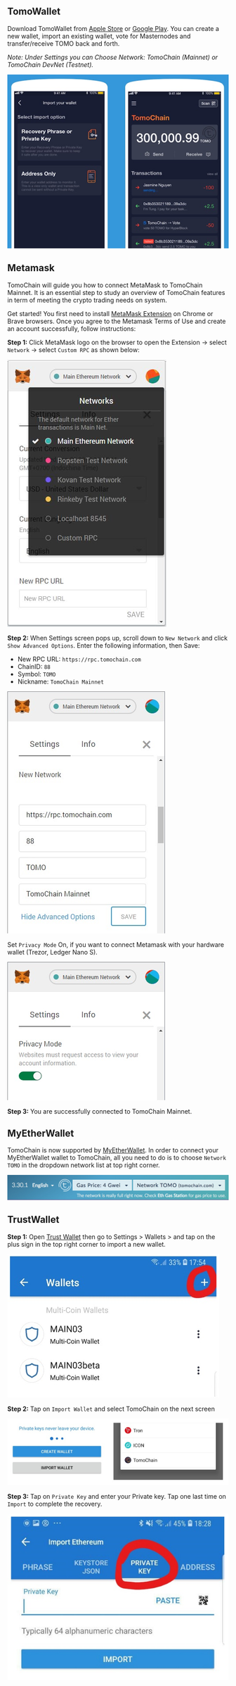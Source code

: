 ## TomoWallet

Download TomoWallet from [Apple Store](https://itunes.apple.com/vn/app/tomo-wallet/id1436476145) or [Google Play](https://play.google.com/store/apps/details?id=com.tomochain.wallet).
You can create a new wallet, import an existing wallet, vote for Masternodes and transfer/receive TOMO back and forth.

*Note: Under Settings you can Choose Network: TomoChain (Mainnet) or TomoChain DevNet (Testnet).*

![tomowallet1](/assets/tomowallet1.jpg)

## Metamask

TomoChain will guide you how to connect MetaMask to TomoChain Mainnet.
It is an essential step to study an overview of TomoChain features in term of meeting the crypto trading needs on system.

Get started! You first need to install [MetaMask Extension](https://metamask.io/) on Chrome or Brave browsers.
Once you agree to the Metamask Terms of Use and create an account successfully, follow instructions:

**Step 1:** Click MetaMask logo on the browser to open the Extension -> select `Network` -> select `Custom RPC` as shown below:

![metamask1](/assets/metamask1.jpg)

**Step 2:** When Settings screen pops up, scroll down to `New Network` and click `Show Advanced Options`.
Enter the following information, then Save:

- New RPC URL: `https://rpc.tomochain.com`
- ChainID: `88`
- Symbol: `TOMO`
- Nickname: `TomoChain Mainnet`

![metamask2](/assets/metamask2.jpg)

Set `Privacy Mode` On, if you want to connect Metamask with your hardware wallet (Trezor, Ledger Nano S).

![metamask3](/assets/metamask3.jpg)

**Step 3:** You are successfully connected to TomoChain Mainnet.

## MyEtherWallet

TomoChain is now supported by [MyEtherWallet](https://www.myetherwallet.com/). 
In order to connect your MyEtherWallet wallet to TomoChain, all you need to do is to choose `Network TOMO` in the dropdown network list at top right corner.

![mewtomo](/assets/mewtomo.jpg) 

## TrustWallet

**Step 1:** Open [Trust Wallet](https://trustwallet.com/assets/tomochain) then go to Settings > Wallets > and tap on the plus sign in the top right corner to import a new wallet.

![trustwallet1](/assets/trustwallet1.jpg)

**Step 2:** Tap on `Import Wallet` and select TomoChain on the next screen

![trustwallet2](/assets/trustwallet2.jpg)

**Step 3:** Tap on `Private Key` and enter your Private key.
Tap one last time on `Import` to complete the recovery.

![trustwallet3](/assets/trustwallet3.jpg)
